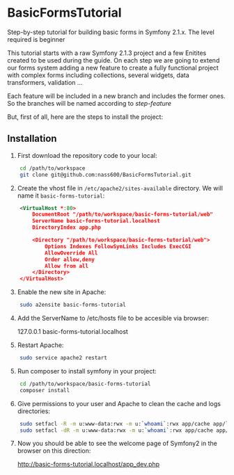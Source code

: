 BasicFormsTutorial
==================

Step-by-step tutorial for building basic forms in Symfony 2.1.x. The level required is beginner

This tutorial starts with a raw Symfony 2.1.3 project and a few Enitites created to be used during the guide.
On each step we are going to extend our forms system adding a new feature to create a fully functional project with
complex forms including collections, several widgets, data transformers, validation ...

Each feature will be included in a new branch and includes the former ones. So the branches will be named according to
*step-feature*

But, first of all, here are the steps to install the project:

## Installation

1. First download the repository code to your local:

``` bash
    cd /path/to/workspace
    git clone git@github.com:nass600/BasicFormsTutorial.git
```

2. Create the vhost file in `/etc/apache2/sites-available` directory. We will name it `basic-forms-tutorial`:

``` xml
    <VirtualHost *:80>
        DocumentRoot "/path/to/workspace/basic-forms-tutorial/web"
        ServerName basic-forms-tutorial.localhost
        DirectoryIndex app.php

        <Directory "/path/to/workspace/basic-forms-tutorial/web">
            Options Indexes FollowSymLinks Includes ExecCGI
            AllowOverride All
            Order allow,deny
            Allow from all
        </Directory>
    </VirtualHost>
```

3. Enable the new site in Apache:

``` bash
    sudo a2ensite basic-forms-tutorial
```

4. Add the ServerName to /etc/hosts file to be accesible via browser:

    127.0.0.1	basic-forms-tutorial.localhost

5. Restart Apache:

``` bash
    sudo service apache2 restart
```

5. Run composer to install symfony in your project:

``` bash
    cd /path/to/workspace/basic-forms-tutorial
    composer install
```

6. Give permissions to your user and Apache to clean the cache and logs directories:

``` bash
    sudo setfacl -R -m u:www-data:rwx -m u:`whoami`:rwx app/cache app/logs
    sudo setfacl -dR -m u:www-data:rwx -m u:`whoami`:rwx app/cache app/logs
```

7. Now you should be able to see the welcome page of Symfony2 in the browser on this direction:

    http://basic-forms-tutorial.localhost/app_dev.php

